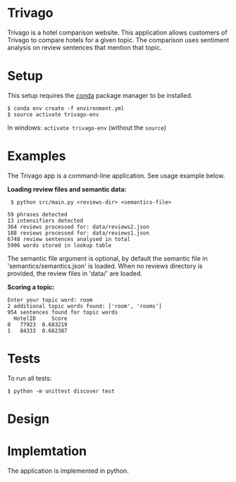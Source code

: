 Trivago
=======

Trivago is a hotel comparison website. 
This application allows customers of Trivago to compare hotels for a given topic. 
The comparison uses sentiment analysis on review sentences that mention that topic.

Setup
=====

This setup requires the [conda](https://conda.io/docs/install/quick.html) package manager to be installed.

```
$ conda env create -f environment.yml
$ source activate trivago-env
```

In windows: ``` activate trivago-env ``` (without the ```source```)

Examples
========

The Trivago app is a command-line application. See usage example below.


**Loading review files and semantic data:**

```
 $ python src/main.py <reviews-dir> <semantics-file>

59 phrases detected
13 intensifiers detected
364 reviews processed for: data/reviews2.json
188 reviews processed for: data/reviews1.json
6748 review sentences analysed in total
5996 words stored in lookup table
```
The semantic file argument is optional, 
by default the semantic file in 'semantics/semantics.json' is loaded.
When no reviews directory is provided, 
the review files in 'data/' are loaded.


**Scoring a topic:**

```
Enter your topic word: room
2 additional topic words found: ['room', 'rooms']
954 sentences found for topic words
  HotelID     Score
0   77923  0.683219
1   84333  0.662387
```

Tests
========

To run all tests:

```
$ python -m unittest discover test
```

Design
============


Implemtation
============

The application is implemented in python.


